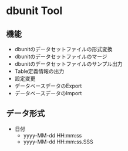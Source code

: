 # dbunit Tool

## 機能

- dbunitのデータセットファイルの形式変換
- dbunitのデータセットファイルのマージ
- dbunitのデータセットファイルのサンプル出力
- Table定義情報の出力
- 設定変更
- データベースデータのExport
- データベースデータのImport

## データ形式

- 日付
    - yyyy-MM-dd HH:mm:ss
    - yyyy-MM-dd HH:mm:ss.SSS
